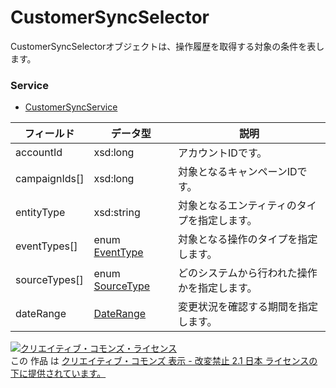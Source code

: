 # CustomerSyncSelector
CustomerSyncSelectorオブジェクトは、操作履歴を取得する対象の条件を表します。
### Service
+ [CustomerSyncService](../services/CustomerSyncService.md)

| フィールド | データ型 | 説明 | 
|---|---|---|
| accountId| xsd:long| アカウントIDです。 |
| campaignIds[]| xsd:long| 対象となるキャンペーンIDです。 |
| entityType| xsd:string| 対象となるエンティティのタイプを指定します。 |
| eventTypes[]| enum <a href="../data/EventType.md">EventType</a>| 対象となる操作のタイプを指定します。 |
| sourceTypes[]| enum <a href="../data/SourceType.md">SourceType</a>| どのシステムから行われた操作かを指定します。 |
| dateRange| <a href="../data/DateRange.md">DateRange</a>| 変更状況を確認する期間を指定します。 |
<a rel="license" href="http://creativecommons.org/licenses/by-nd/2.1/jp/"><img alt="クリエイティブ・コモンズ・ライセンス" style="border-width:0" src="https://i.creativecommons.org/l/by-nd/2.1/jp/88x31.png" /></a><br />この 作品 は <a rel="license" href="http://creativecommons.org/licenses/by-nd/2.1/jp/">クリエイティブ・コモンズ 表示 - 改変禁止 2.1 日本 ライセンスの下に提供されています。</a>
